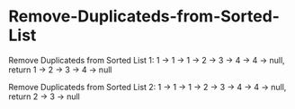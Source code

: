 # Remove-Duplicateds-from-Sorted-List

Remove Duplicateds from Sorted List 1: 1 -> 1 -> 1 -> 2 -> 3 -> 4 -> 4 -> null, return 1 -> 2 -> 3 -> 4 -> null

Remove Duplicateds from Sorted List 2: 1 -> 1 -> 1 -> 2 -> 3 -> 4 -> 4 -> null, return 2 -> 3 -> null
